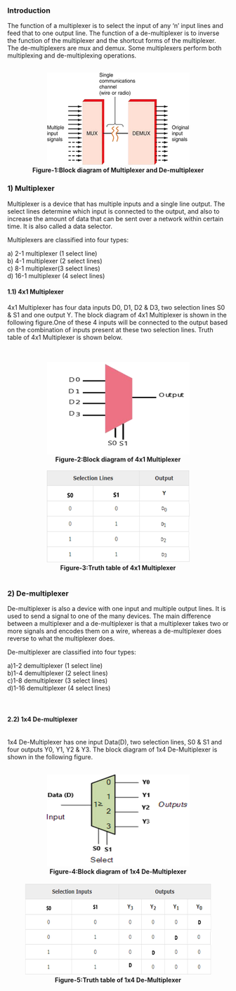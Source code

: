 ### Introduction

The function of a multiplexer is to select the input of any ‘n’ input lines and feed that to one output line. The function of a de-multiplexer is to inverse the function of the multiplexer and the shortcut forms of the multiplexer. The de-multiplexers are mux and demux. Some multiplexers perform both multiplexing and de-multiplexing operations. <br><br>
<center><img src="images/1.png"  width="325" height="210"><br><b>Figure-1:Block diagram of Multiplexer and De-multiplexer</b> <br></center>
      
  
### 1) Multiplexer
Multiplexer is a device that has multiple inputs and a single line output. The select lines determine which input is connected to the output, and also to increase the amount of data that can be sent over a network within certain time. It is also called a data selector.<br>

Multiplexers are classified into four types:


a) 2-1 multiplexer (1 select line)<br>
b) 4-1 multiplexer (2 select lines)<br>
c) 8-1 multiplexer(3 select lines)<br>
d) 16-1 multiplexer (4 select lines)

#### 1.1) 4x1 Multiplexer<br>


4x1 Multiplexer has four data inputs D0, D1, D2 & D3, two selection lines S0 & S1 and one output Y. The block diagram of 4x1 Multiplexer is shown in the following figure.One of these 4 inputs will be connected to the output based on the combination of inputs present at these two selection lines. Truth table of 4x1 Multiplexer is shown below.<br><br><br>


<center><img src="images/2.png"  width="325" height="210"><b><br>Figure-2:Block diagram of 4x1 Multiplexer</b><br><br>
 <img src="images/3.PNG"  width="325" height="210"> <br><b>Figure-3:Truth table of 4x1 Multiplexer</center> </b><br>
      
  
### 2) De-multiplexer
De-multiplexer is also a device with one input and multiple output lines. It is used to send a signal to one of the many devices. The main difference between a multiplexer and a de-multiplexer is that a multiplexer takes two or more signals and encodes them on a wire, whereas a de-multiplexer does reverse to what the multiplexer does.<br>

De-multiplexer are classified into four types:<br>

a)1-2 demultiplexer  (1 select line)<br>
b)1-4 demultiplexer  (2 select lines)<br>
c)1-8 demultiplexer  (3 select lines)<br>
d)1-16 demultiplexer (4 select lines)<br><br><br>

#### 2.2) 1x4 De-multiplexer<br><br>

1x4 De-Multiplexer has one input Data(D), two selection lines, S0 & S1 and four outputs Y0, Y1, Y2 & Y3. The block diagram of 1x4 De-Multiplexer is shown in the following figure.<br><br>

<center><img src="images/4.png"  width="325" height="210"><br><b>Figure-4:Block diagram of 1x4 De-Multiplexer</b><br><br>
<img src="images/5.PNG"  width="425" height="210"> <br><b>Figure-5:Truth table of 1x4 De-Multiplexer</b><br></center>


